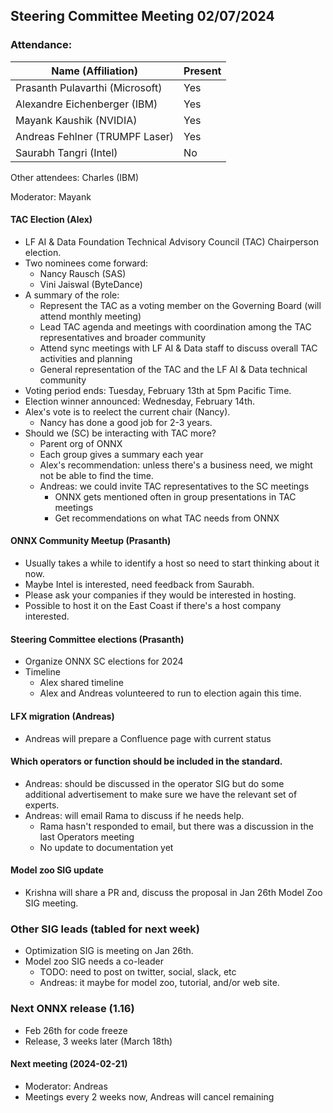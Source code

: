 ## Steering Committee Meeting 02/07/2024

### Attendance:

| Name (Affiliation)              | Present  |
| ------------------------------- | -------- |
| Prasanth Pulavarthi (Microsoft) | Yes |
| Alexandre Eichenberger (IBM)    | Yes |
| Mayank Kaushik (NVIDIA)         | Yes |
| Andreas Fehlner (TRUMPF Laser)  | Yes |
| Saurabh Tangri (Intel)          | No  |

Other attendees: Charles (IBM)

Moderator: Mayank

#### TAC Election (Alex)
- LF AI & Data Foundation Technical Advisory Council (TAC) Chairperson election.
- Two nominees come forward:
  - Nancy Rausch (SAS)
  - Vini Jaiswal (ByteDance)
- A summary of the role:
  - Represent the TAC as a voting member on the Governing Board (will attend monthly meeting)
  - Lead TAC agenda and meetings with coordination among the TAC representatives and broader community
  - Attend sync meetings with LF AI & Data staff to discuss overall TAC activities and planning
  - General representation of the TAC and the LF AI & Data technical community
- Voting period ends: Tuesday, February 13th at 5pm Pacific Time.
- Election winner announced: Wednesday, February 14th.
- Alex's vote is to reelect the current chair (Nancy).
  - Nancy has done a good job for 2-3 years.
- Should we (SC) be interacting with TAC more?
  - Parent org of ONNX
  - Each group gives a summary each year
  - Alex's recommendation: unless there's a business need, we might not be able to find the time.
  - Andreas: we could invite TAC representatives to the SC meetings
    - ONNX gets mentioned often in group presentations in TAC meetings
    - Get recommendations on what TAC needs from ONNX

#### ONNX Community Meetup (Prasanth)
- Usually takes a while to identify a host so need to start thinking about it now.
- Maybe Intel is interested, need feedback from Saurabh.
- Please ask your companies if they would be interested in hosting.
- Possible to host it on the East Coast if there's a host company interested.

#### Steering Committee elections (Prasanth)
- Organize ONNX SC elections for 2024
- Timeline
  - Alex shared timeline
  - Alex and Andreas volunteered to run to election again this time.

#### LFX migration (Andreas)
- Andreas will prepare a Confluence page with current status

#### Which operators or function should be included in the standard.
- Andreas: should be discussed in the operator SIG but do some additional advertisement to make sure we have the relevant set of experts.
- Andreas: will email Rama to discuss if he needs help.
  - Rama hasn't responded to email, but there was a discussion in the last Operators meeting
  - No update to documentation yet

#### Model zoo SIG update
- Krishna will share a PR and, discuss the proposal in Jan 26th Model Zoo SIG meeting.

### Other SIG leads (tabled for next week)
- Optimization SIG is meeting on Jan 26th.
- Model zoo SIG needs a co-leader
   - TODO: need to post on twitter, social, slack, etc
   - Andreas: it maybe for model zoo, tutorial, and/or web site.

### Next ONNX release (1.16)
- Feb 26th for code freeze
- Release, 3 weeks later (March 18th)

#### Next meeting (2024-02-21) 
 - Moderator: Andreas
 - Meetings every 2 weeks now, Andreas will cancel remaining
